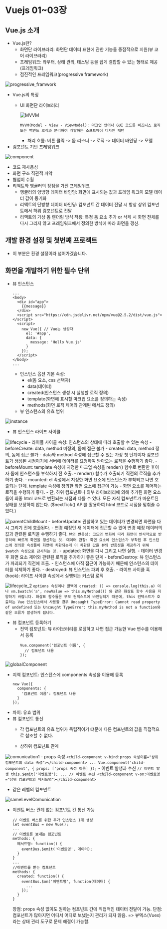 # Vuejs 01~03장

## Vue.js 소개
- Vue.js란?
  - 화면단 라이브러리: 화면단 데이터 표현에 관한 기능들 중점적으로 지원(뷰 코어 라이브러리)
  - 프레임워크: 라우터, 상태 관리, 테스팅 등을 쉽게 결합할 수 있는 형태로 제공(프레임워크)
  - 점진적인 프레임워크(progressive framework)
  
![progressive_framwork](./image/progressive_framwork.png)
- Vue.js의 특징
  - UI 화면단 라이브러리
  
    ![MVVM](./image/MVVM.png)
    ```
    MVVM(Model - View - ViewModel): 마크업 언어나 GUI 코드를 비즈니스 로직 또는 백엔드 로직과 분리하여 개발하는 소프트웨어 디자인 패턴 
    ```
    - 처리 흐름: 버튼 클릭 -> 돔 리스너 -> 로직 -> 데이터 바인딩 -> 모델 
- 컴포넌트 기반 프레임워크

![component](./image/component.png)
  - 코드 재사용성
  - 화면 구조 직관적 파악
  - 협업이 수월
- 리액트와 앵귤러의 장점을 가진 프레임워크
  - 앵귤러의 양방향 데이터 바인딩: 화면에 표시되는 값과 프레임 워크이 모델 데이터 값이 동기화 
  - 리액트의 단방향 데이터 바인딩: 컴포넌트 간 데이터 전달 시 항상 상위 컴포넌트에서 하위 컴포넌트로 전달
  - 리액트의 가상 돔 렌더링 방식 적용: 특정 돔 요소 추가 or 삭제 시 화면 전체를 다시 그리지 않고 프레임워크에서 정의한 방식에 따라 화면을 갱신.
## 개발 환경 설정 및 첫번쨰 프로젝트
- 이 부분은 환경 설정이라 넘어가겠습니다.
## 화면을 개발하기 위한 필수 단위
- 뷰 인스턴스
  ```
  ...
  <body>
    <div id="app">
      {{message}}
    </div>
    <script src="https://cdn.jsdelivr.net/npm/vue@2.5.2/dist/vue.js"></script>
    <script>
      new Vue({ // Vue는 생성자
        el: '#app',
        data: {
          message: 'Hello Vue.js'
        }
      });
    </script>
  </body>
  ...
  ```
  - 인스턴스 옵션 기본 속성: 
    - el(돔 요소, css 선택자) 
    - data(데이터)
    - created(인스턴스 생성 시 실행할 로직 정의)
    - template(화면에 표시할 마크업 요소를 정의하는 속성) 
    - methods(화면 로직 제어와 관계된 메서드 정의) 
  - 뷰 인스턴스의 유효 범위
  
![instance](./image/instance.png)

  - 뷰 인스턴스 라이프 사이클
  
![lifecycle](./image/lifecycle.png)
    - 라이플 사이클 속성: 인스턴스의 상태에 따라 호출할 수 있는 속성
      - beforeCreate: data, method 미정의, 돔에 접근 불가
      - created: data, method 정의, 돔에 접근 불가
        - data와 method 속성에 접근할 수 있는 가장 첫 단계이자 컴포넌트가 생성된 시점이기에 서버에 데이터를 요청하여 받아오는 로직을 수행하기 좋다.
      - beforeMount: template 속성에 지정한 마크업 속성을 render() 함수로 변환한 후이자 돔에 인스턴스를 부착하지 전 호출.
        - render() 함수가 호출되기 직전의 로직을 추가하기 좋다.
      - mounted: el 속성에서 지정한 화면 요소에 인스턴스가 부착되고 나면 호출되는 단계. template 속성에 정의한 화면 요소에 접근이 가능
        - 화면 요소를 제어하는 로직을 수행하기 좋다.
        - 단, 하위 컴포넌트나 외부 라이브러리에 의해 추가된 화면 요소들이 최종 html 코드로 변환되는 시점과 다를 수 있다. 모든 자식 컴포넌트가 마운트된 상태를 보장하지 않는다. ($nextTick() API를 활용하여 html 코드로 시점을 맞춰줄 수 있다.)
        
![parentChildMount](./image/parentChildMount.png)
      - beforeUpdate: 관찰하고 있는 데이터가 변경되면 화면을 다시 그리기 전에 호출된다.
        - 변경 예정인 새 데이터에 접근할 수 있어 변경 예정 데이터의 값과 관련된 로직을 수행하기 좋다.
        ```
        뷰의 반응성: 코드의 변화에 따라 화면이 반사적으로 반응하여 빠르게 화면을 갱신하는 것.
        데이터 관찰: 화면 요소에 인스턴스가 부착된 후 인스턴스에 정의한 속성들이 화면에 치환되는데 이 치환된 값을 뷰의 반응성을 제공하기 위해 $watch 속성으로 감시하는 것.
        ```
      - updated: 화면을 다시 그리고 나면 실행.
        - 데이터 변경 후 화면 요소 제어와 관련된 로직을 추가하기 좋은 단계
      - beforeDestroy: 뷰 인스턴스가 파괴되기 직전에 호출.
        - 인스턴스에 아직 접근이 가능하기 때문에 인스턴스의 데이터를 삭제하기 좋다.
      - destroyed: 뷰 인스턴스 파괴 후 호출.
    - 라이프 사이클 훅(hook): 라이프 사이클 속성에서 실행되는 커스텀 로직
    
![lifecycle_2](./image/lifecycle_2.png)
    <!-- 
    new Vue({
      data: {
        a: 1
      },
      created: function () {
        // `this` 는 vm 인스턴스를 가리킵니다.
        console.log('a is: ' + this.a)
      }
    })
     -->
    ```
    options 속성이나 콜백에 created: () => console.log(this.a) 이나 vm.$watch('a', newValue => this.myMethod()) 와 같은 화살표 함수 사용을 지양하기 바랍니다.
    화살표 함수들은 부모 컨텍스트에 바인딩되기 때문에, this 컨텍스트가 호출하는 Vue 인스턴스에서 사용할 경우 Uncaught TypeError: Cannot read property of undefined 또는 Uncaught TypeError: this.myMethod is not a function와 같은 오류가 발생하게 됩니다.
    ```
- 뷰 컴포넌트 등록하기
  - 전역 컴포넌트: 뷰 라이브러리를 로딩하고 나면 접근 가능한 Vue 변수를 이용해서 등록
    ```
    Vue.component('컴포넌트 이름', {
      // 컴포넌트 내용
    });
    ```
    
![globalComponent](./image/globalComponent.png)
  - 지역 컴포넌트: 인스턴스에 components 속성을 이용해 등록
    ```
    new Vue({
      components: {
        '컴포넌트 이름': 컴포넌트 내용
      }
    });
    ```
  - 차이: 유효 범위
- 뷰 컴포넌트 통신
  - 각 컴포넌트의 유효 범위가 독립적이기 떄문에 다른 컴포넌트의 값을 직접적으로 참조할 수 없다.
  
  - 상하위 컴포넌트 관계
  
![comunication1](./image/comunication1.png)
    - props 속성
      ```
      <child-component v-bind:props 속성이름="상위 컴포넌트의 data 속성"></child-component>
      ...
      Vue.component('child-component', {
        props: ['props 속성 이름]
      });
      ```
    - 이벤트 발생과 수신
      ```
      // 이벤트 발생
      this.$emit('이벤트명");
      ...
      // 이벤트 수신
      <child-component v-on:이벤트명="상위 컴포넌트의 메서드명"></child-component>
      ```
  - 같은 레벨의 컴포넌트
  
![sameLevelComunication](./image/sameLevelComunication.png)
  - 이벤트 버스: 관계 없는 컴포넌트 간 통신 가능
    ```
    // 이벤트 버스를 위한 추가 인스턴스 1개 생성
    let eventBus = new Vue();
    ...
    // 이벤트를 보내는 컴포넌트
    methods: {
      메서드명: function() {
        eventBus.$emit('이벤트명', 데이터);
      }
    }
    ...
    //이벤트를 받는 컴포넌트
    methods: {
      created: function() {
        eventBus.$on('이벤트명', function(데이터) {
          ...
        });
      }
    }
    ```
    장점: props 속성 없이도 원하는 컴포넌트 간에 직접적인 데이터 전달이 가능.
    단점: 컴포넌트가 많아지면 어디서 어디로 보냈는지 관리가 되자 않음.
    => 뷰엑스(Vuex)라는 상태 관리 도구로 문제 해결이 가능함.
